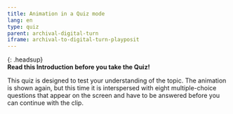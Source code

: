 ```yaml
---
title: Animation in a Quiz mode
lang: en
type: quiz
parent: archival-digital-turn
iframe: archival-to-digital-turn-playposit
---
```


{: .headsup}                            
**Read this Introduction before you take the Quiz!**

This quiz is designed to test your understanding of the topic. The animation is shown again, but this time it is interspersed with eight multiple-choice questions that appear on the screen and have to be answered before you can continue with the clip.


<!-- more -->
